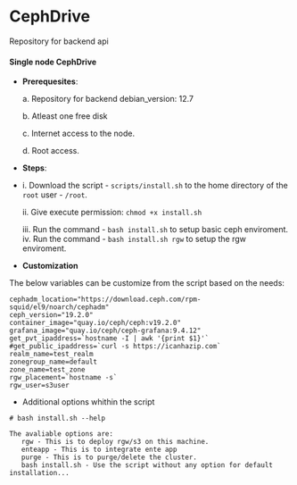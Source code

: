 # CephDrive

Repository for backend api

#### Single node CephDrive

- **Prerequesites**:
  
  a. Repository for backend debian_version: 12.7
  
  b. Atleast one free disk
  
  c. Internet access to the node.
  
  d. Root access.

- **Steps**:
- 
  i.   Download the script - `scripts/install.sh` to the home directory of the `root` user - `/root`.
  
  ii.  Give execute permission: `chmod +x install.sh`

  iii. Run the command - `bash install.sh` to setup basic ceph enviroment.
  iv.  Run the command - `bash install.sh rgw` to setup the rgw enviroment.

- **Customization**

The below variables can be customize from the script based on the needs:
~~~
cephadm_location="https://download.ceph.com/rpm-squid/el9/noarch/cephadm"
ceph_version="19.2.0"
container_image="quay.io/ceph/ceph:v19.2.0"
grafana_image="quay.io/ceph/ceph-grafana:9.4.12"
get_pvt_ipaddress=`hostname -I | awk '{print $1}'`
#get_public_ipaddress=`curl -s https://icanhazip.com`
realm_name=test_realm
zonegroup_name=default
zone_name=test_zone
rgw_placement=`hostname -s`
rgw_user=s3user
~~~

- Additional options whithin the script
~~~
# bash install.sh --help

The avaliable options are:
   rgw - This is to deploy rgw/s3 on this machine.
   enteapp - This is to integrate ente app
   purge - This is to purge/delete the cluster.
   bash install.sh - Use the script without any option for default installation...
~~~
